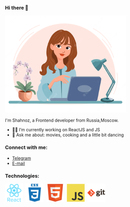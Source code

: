 ### Hi there 👋

![Header](https://github.com/Shahnoz18/Shahnoz18/blob/main/assets/header.png)

I'm Shahnoz, a Frontend developer from Russia,Moscow.

- 👨‍💻 I’m currently working on ReactJS and JS
- 💬 Ask me about: movies, cooking and a little bit dancing

### Connect with me:
- <a href="https://t.me/ShShah18" target="blank">Telegram</a>
- <a href="shob181296@mail.ru" target="blank">E-mail</a>

### Technologies:
<div>
  <img src="https://github.com/devicons/devicon/blob/master/icons/react/react-original-wordmark.svg" title="React" alt="React" width="60" height="60"/>&nbsp;
  <img src="https://github.com/devicons/devicon/blob/master/icons/css3/css3-plain-wordmark.svg"  title="CSS3" alt="CSS" width="60" height="60"/>&nbsp;
  <img src="https://github.com/devicons/devicon/blob/master/icons/html5/html5-original.svg" title="HTML5" alt="HTML" width="60" height="60"/>&nbsp;
  <img src="https://github.com/devicons/devicon/blob/master/icons/javascript/javascript-original.svg" title="JavaScript" alt="JavaScript" width="60" height="60"/>&nbsp;
  <img src="https://github.com/devicons/devicon/blob/master/icons/git/git-original-wordmark.svg" title="Git" **alt="Git" width="60" height="60"/>
</div>
